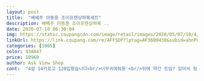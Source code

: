 ```yaml
---
layout: post 
title:  "베베주 아동용 조이프렌상하복세트" 
description: 베베주 아동용 조이프렌상하복 ..
date: 2020-07-18 06:30:04 
img: https://static.coupangcdn.com/image/retail/images/2020/05/07/10/4/9732c437-e231-41a4-b5cb-29ff862828ee.jpg 
linkUrl: https://link.coupang.com/re/AFFSDP?lptag=AF3600438&subid=ahnPublicAsk&pageKey=1551185720&itemId=2654161332&vendorItemId=70644949608&traceid=V0-113-b5e31195505bb03b 
categories: [1005] 
color: 43A047 
price: 10960 
author: Ask View Shop 
cont:  "4살 14키로고 120입혔습니다<br/>너무귀여워용♡<br/>뒤에 약간 트임? 있어서 뒷모습도 밋밋해보이지않아요<br/>바지에 주머니도 있습니다<br/>소재도 시원한느낌이라 잘입더라구요<br/>아들이입었는데 귀염둥이됐어요<br/>아이보리색이 너무 이쁘게 나왔어요<br/>오자마자 빨아서 바로 입혔는데 넘깜찍 ㅠㅠ<br/>윗옷이 약간 크게 나온스타일이에요<br/>잘입힐께요^^<br/>조카사줬는데 넘 귀여워요<br/>" 
---
```

